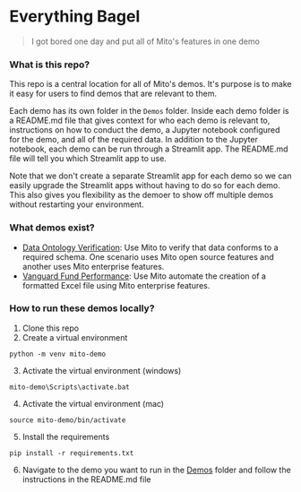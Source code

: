 # Everything Bagel

> I got bored one day and put all of Mito's features in one demo

### What is this repo?
This repo is a central location for all of Mito's demos. It's purpose is to make it easy for users to find demos that are relevant to them.

Each demo has its own folder in the `Demos` folder. Inside each demo folder is a README.md file that gives context for who each demo is relevant to, instructions on how to conduct the demo, a Jupyter notebook configured for the demo, and all of the required data. In addition to the Jupyter notebook, each demo can be run through a Streamlit app. The README.md file will tell you which Streamlit app to use.

Note that we don't create a separate Streamlit app for each demo so we can easily upgrade the Streamlit apps without having to do so for each demo. This also gives you flexibility as the demoer to show off multiple demos without restarting your environment.

### What demos exist?
- [Data Ontology Verification](Demos/data-ontology-verification): Use Mito to verify that data conforms to a required schema. One scenario uses Mito open source features and another uses Mito enterprise features.
- [Vanguard Fund Performance](Demos/vanguard-fund-performance): Use Mito automate the creation of a formatted Excel file using Mito enterprise features. 


### How to run these demos locally?

1. Clone this repo
2. Create a virtual environment
```
python -m venv mito-demo
```
3. Activate the virtual environment (windows)
```
mito-demo\Scripts\activate.bat
```
4. Activate the virtual environment (mac)
```
source mito-demo/bin/activate
```
5. Install the requirements
```
pip install -r requirements.txt
```
6. Navigate to the demo you want to run in the [Demos](Demos) folder and follow the instructions in the README.md file